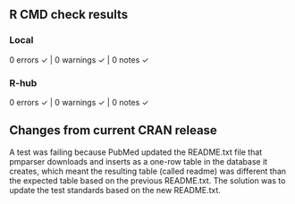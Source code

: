 ## R CMD check results

### Local

  0 errors ✓ | 0 warnings ✓ | 0 notes ✓

### R-hub

  0 errors ✓ | 0 warnings ✓ | 0 notes ✓

## Changes from current CRAN release

A test was failing because PubMed updated the README.txt file that pmparser downloads and inserts as a one-row table in the database it creates, which meant the resulting table (called readme) was different than the expected table based on the previous README.txt. The solution was to update the test standards based on the new README.txt.
